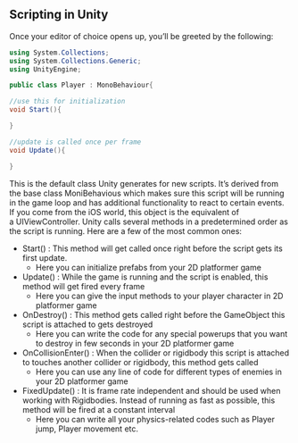 ## Scripting in Unity

Once your editor of choice opens up, you’ll be greeted by the following:

```c#
using System.Collections;
using System.Collections.Generic;
using UnityEngine;

public class Player : MonoBehaviour{

//use this for initialization
void Start(){

}

//update is called once per frame
void Update(){

}
```

This is the default class Unity generates for new scripts. It’s derived from the base class MoniBehavious which makes sure this script will be running in the game loop and has additional functionality to react to certain events. If you come from the iOS world, this object is the equivalent of a UIViewController. Unity calls several methods in a predetermined order as the script is running. Here are a few of the most common ones:

- Start() : This method will get called once right before the script gets its first update.
    - Here you can initialize prefabs from your 2D platformer game
- Update() : While the game is running and the script is enabled, this method will get fired every frame
    - Here you can give the input methods to your player character in 2D platformer game
- OnDestroy() : This method gets called right before the GameObject this script is attached to gets destroyed
    - Here you can write the code for any special powerups that you want to destroy in few seconds in your 2D platformer game
- OnCollisionEnter() : When the collider or rigidbody this script is attached to touches another collider or rigidbody, this method gets called
    - Here you can use any line of code for different types of enemies in your 2D platformer game
- FixedUpdate() : It is frame rate independent and should be used when working with Rigidbodies. Instead of running as fast as possible, this method will be fired at a constant interval
    - Here you can write all your physics-related codes such as Player jump, Player movement etc.
